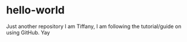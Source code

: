# hello-world
Just another repository
I am Tiffany, I am following the tutorial/guide on using GitHub.
Yay
